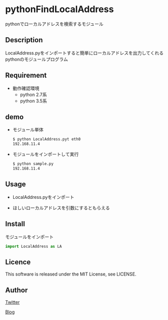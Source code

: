pythonFindLocalAddress
====
pythonでローカルアドレスを検索するモジュール

## Description
LocalAddress.pyをインポートすると簡単にローカルアドレスを出力してくれるpythonのモジュールプログラム



## Requirement
* 動作確認環境
    * python 2.7系
    * python 3.5系

## demo
* モジュール単体
    ```bash
    $ python LocalAddress.pyt eth0
    192.168.11.4
    ```

* モジュールをインポートして実行
    ```bash
    $ python sample.py
    192.168.11.4
    ```


## Usage
* LocalAddress.pyをインポート

* ほしいローカルアドレスを引数にするともらえる



## Install
モジュールをインポート

```python
import LocalAddress as LA
```

## Licence
This software is released under the MIT License, see LICENSE.

## Author
[Twitter](https://twitter.com/momijinn_aka)

[Blog](http://www.autumn-color.com/)
